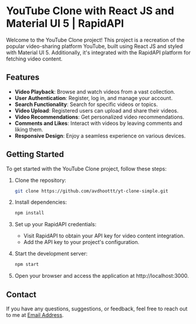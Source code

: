 # YouTube Clone with React JS and Material UI 5 | RapidAPI


Welcome to the YouTube Clone project! This project is a recreation of the popular video-sharing platform YouTube, built using React JS and styled with Material UI 5. Additionally, it's integrated with the RapidAPI platform for fetching video content.

## Features

- **Video Playback**: Browse and watch videos from a vast collection.
- **User Authentication**: Register, log in, and manage your account.
- **Search Functionality**: Search for specific videos or topics.
- **Video Upload**: Registered users can upload and share their videos.
- **Video Recommendations**: Get personalized video recommendations.
- **Comments and Likes**: Interact with videos by leaving comments and liking them.
- **Responsive Design**: Enjoy a seamless experience on various devices.

## Getting Started

To get started with the YouTube Clone project, follow these steps:

1. Clone the repository:

   ```bash
   git clone https://github.com/avdhoottt/yt-clone-simple.git

2. Install dependencies:
   ```bash
   npm install

3. Set up your RapidAPI credentials:
    - Visit RapidAPI to obtain your API key for video content integration.
    - Add the API key to your project's configuration.

4. Start the development server:
   ```bash
   npm start

5. Open your browser and access the application at http://localhost:3000.


## Contact

If you have any questions, suggestions, or feedback, feel free to reach out to me at [Email Address](mailto:avdhootfulsundar@gmail.com).
